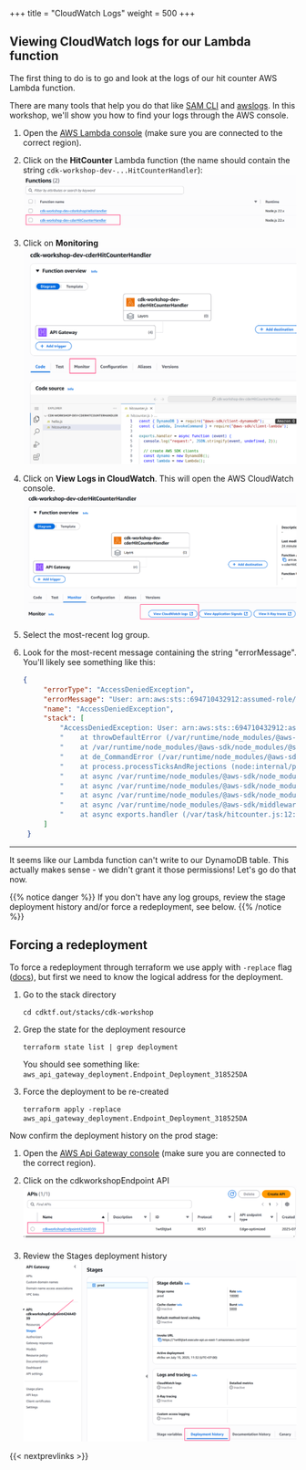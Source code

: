 +++
title = "CloudWatch Logs"
weight = 500
+++

## Viewing CloudWatch logs for our Lambda function

The first thing to do is to go and look at the logs of our hit counter AWS
Lambda function.

There are many tools that help you do that like [SAM
CLI](https://github.com/awslabs/aws-sam-cli) and
[awslogs](https://github.com/jorgebastida/awslogs). In this workshop, we'll show
you how to find your logs through the AWS console.

1. Open the [AWS Lambda console](https://console.aws.amazon.com/lambda/home) (make sure you
   are connected to the correct region).

2. Click on the __HitCounter__ Lambda function
   (the name should contain the string `cdk-workshop-dev-...HitCounterHandler`):
    ![](./logs1.png)

3. Click on __Monitoring__
    ![](./logs2.png)

4. Click on __View Logs in CloudWatch__. This will open the AWS CloudWatch console.
    ![](./logs3.png)

5. Select the most-recent log group.

6. Look for the most-recent message containing the string "errorMessage". You'll likely see something like this:

   ```json
   {
        "errorType": "AccessDeniedException",
        "errorMessage": "User: arn:aws:sts::694710432912:assumed-role/cdk-workshop-dev-cdrHandlerServiceRole20250715042121401600000001/cdk-workshop-dev-cderHitCounterHandler is not authorized to perform: dynamodb:UpdateItem on resource: arn:aws:dynamodb:us-east-1:694710432912:table/cdkworkshopHelloHitCounterHitsF0859462 because no identity-based policy allows the dynamodb:UpdateItem action",
        "name": "AccessDeniedException",
        "stack": [
            "AccessDeniedException: User: arn:aws:sts::694710432912:assumed-role/cdk-workshop-dev-cdrHandlerServiceRole20250715042121401600000001/cdk-workshop-dev-cderHitCounterHandler is not authorized to perform: dynamodb:UpdateItem on resource: arn:aws:dynamodb:us-east-1:694710432912:table/cdkworkshopHelloHitCounterHitsF0859462 because no identity-based policy allows the dynamodb:UpdateItem action",
            "    at throwDefaultError (/var/runtime/node_modules/@aws-sdk/node_modules/@smithy/smithy-client/dist-cjs/index.js:867:20)",
            "    at /var/runtime/node_modules/@aws-sdk/node_modules/@smithy/smithy-client/dist-cjs/index.js:876:5",
            "    at de_CommandError (/var/runtime/node_modules/@aws-sdk/client-dynamodb/dist-cjs/index.js:2297:14)",
            "    at process.processTicksAndRejections (node:internal/process/task_queues:105:5)",
            "    at async /var/runtime/node_modules/@aws-sdk/node_modules/@smithy/middleware-serde/dist-cjs/index.js:35:20",
            "    at async /var/runtime/node_modules/@aws-sdk/node_modules/@smithy/core/dist-cjs/index.js:193:18",
            "    at async /var/runtime/node_modules/@aws-sdk/node_modules/@smithy/middleware-retry/dist-cjs/index.js:320:38",
            "    at async /var/runtime/node_modules/@aws-sdk/middleware-logger/dist-cjs/index.js:33:22",
            "    at async exports.handler (/var/task/hitcounter.js:12:3)"
        ]
    }
   ```

---

It seems like our Lambda function can't write to our DynamoDB table. This
actually makes sense - we didn't grant it those permissions! Let's go do that
now.

<!-- TODO: Is this bug in TerraConstructs deployment or just takes time to update? -->
{{% notice danger %}}
If you don't have any log groups, review the stage deployment history and/or force a redeployment, see below.
{{% /notice %}}

## Forcing a redeployment

To force a redeployment through terraform we use apply with `-replace`
flag ([docs](https://developer.hashicorp.com/terraform/cli/commands/plan#replace-address)),
but first we need to know the logical address for the deployment.

1. Go to the stack directory
    ```
    cd cdktf.out/stacks/cdk-workshop
    ```

2. Grep the state for the deployment resource
    ```
    terraform state list | grep deployment
    ```

    You should see something like: `aws_api_gateway_deployment.Endpoint_Deployment_318525DA`

3. Force the deployment to be re-created
    ```
    terraform apply -replace aws_api_gateway_deployment.Endpoint_Deployment_318525DA
    ```

Now confirm the deployment history on the prod stage:

1. Open the [AWS Api Gateway console](https://console.aws.amazon.com/apigateway/main/apis) (make sure you
   are connected to the correct region).

2. Click on the cdkworkshopEndpoint API
    ![](./apigw1.png)

3. Review the Stages deployment history
    ![](./apigw2.png)

{{< nextprevlinks >}}